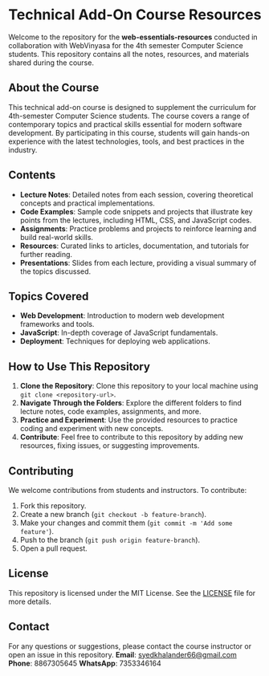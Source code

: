 # Technical Add-On Course Resources

Welcome to the repository for the **web-essentials-resources** conducted in collaboration with WebVinyasa for the 4th semester Computer Science students. This repository contains all the notes, resources, and materials shared during the course.

## About the Course

This technical add-on course is designed to supplement the curriculum for 4th-semester Computer Science students. The course covers a range of contemporary topics and practical skills essential for modern software development. By participating in this course, students will gain hands-on experience with the latest technologies, tools, and best practices in the industry.

## Contents

- **Lecture Notes**: Detailed notes from each session, covering theoretical concepts and practical implementations.
- **Code Examples**: Sample code snippets and projects that illustrate key points from the lectures, including HTML, CSS, and JavaScript codes.
- **Assignments**: Practice problems and projects to reinforce learning and build real-world skills.
- **Resources**: Curated links to articles, documentation, and tutorials for further reading.
- **Presentations**: Slides from each lecture, providing a visual summary of the topics discussed.

## Topics Covered

- **Web Development**: Introduction to modern web development frameworks and tools.
- **JavaScript**: In-depth coverage of JavaScript fundamentals.
- **Deployment**: Techniques for deploying web applications.

## How to Use This Repository

1. **Clone the Repository**: Clone this repository to your local machine using `git clone <repository-url>`.
2. **Navigate Through the Folders**: Explore the different folders to find lecture notes, code examples, assignments, and more.
3. **Practice and Experiment**: Use the provided resources to practice coding and experiment with new concepts.
4. **Contribute**: Feel free to contribute to this repository by adding new resources, fixing issues, or suggesting improvements.

## Contributing

We welcome contributions from students and instructors. To contribute:
1. Fork this repository.
2. Create a new branch (`git checkout -b feature-branch`).
3. Make your changes and commit them (`git commit -m 'Add some feature'`).
4. Push to the branch (`git push origin feature-branch`).
5. Open a pull request.

## License

This repository is licensed under the MIT License. See the [LICENSE](LICENSE) file for more details.

## Contact

For any questions or suggestions, please contact the course instructor or open an issue in this repository.
**Email**: syedkhalander66@gmail.com
**Phone**: 8867305645
**WhatsApp**: 7353346164
